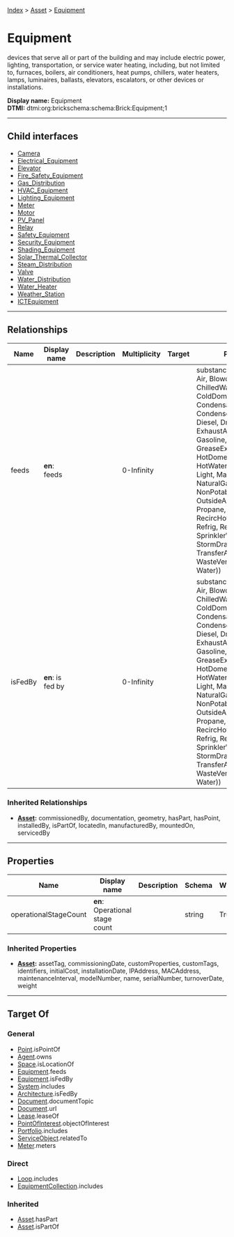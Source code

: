 [Index](../../index.md) > [Asset](../Asset.md) > [Equipment](#)
# Equipment

devices that serve all or part of the building and may include electric power, lighting, transportation, or service water heating, including, but not limited to, furnaces, boilers, air conditioners, heat pumps, chillers, water heaters, lamps, luminaires, ballasts, elevators, escalators, or other devices or installations.


**Display name:** Equipment<br />
**DTMI:** dtmi:org:brickschema:schema:Brick:Equipment;1

---

## Child interfaces
* [Camera](Camera/Camera.md)
* [Electrical_Equipment](Electrical-/Electrical_Equipment.md)
* [Elevator](Elevator.md)
* [Fire_Safety_Equipment](Fire_Safety-/Fire_Safety_Equipment.md)
* [Gas_Distribution](Gas_Distribution.md)
* [HVAC_Equipment](HVAC-/HVAC_Equipment.md)
* [Lighting_Equipment](Lighting-/Lighting_Equipment.md)
* [Meter](Meter/Meter.md)
* [Motor](Motor/Motor.md)
* [PV_Panel](PV_Panel/PV_Panel.md)
* [Relay](Relay.md)
* [Safety_Equipment](Safety-/Safety_Equipment.md)
* [Security_Equipment](Security-/Security_Equipment.md)
* [Shading_Equipment](Shading-/Shading_Equipment.md)
* [Solar_Thermal_Collector](Solar_Thermal_Collector/Solar_Thermal_Collector.md)
* [Steam_Distribution](Steam_Distribution.md)
* [Valve](Valve/Valve.md)
* [Water_Distribution](Water_Distribution.md)
* [Water_Heater](Water_Heater/Water_Heater.md)
* [Weather_Station](Weather_Station.md)
* [ICTEquipment](ICT-/ICTEquipment.md)

---

## Relationships

|Name|Display name|Description|Multiplicity|Target|Properties|Writable|
|-|-|-|-|-|-|-|
|feeds|**en**: feeds||0-Infinity||substance (enum (ACElec, Air, BlowdownWater, ChilledWater, ColdDomesticWater, Condensate, CondenserWater, DCElec, Diesel, DriveElec, Ethernet, ExhaustAir, Freight, FuelOil, Gasoline, GreaseExhaustAir, HotDomesticWater, HotWater, IrrigationWater, Light, MakeupWater, NaturalGas, NonPotableDomesticWater, OutsideAir, People, Propane, RecircHotDomesticWater, Refrig, ReturnAir, SprinklerWater, Steam, StormDrainage, SupplyAir, TransferAir, WasteVentDrainage, Water))|True|
|isFedBy|**en**: is fed by||0-Infinity||substance (enum (ACElec, Air, BlowdownWater, ChilledWater, ColdDomesticWater, Condensate, CondenserWater, DCElec, Diesel, DriveElec, Ethernet, ExhaustAir, Freight, FuelOil, Gasoline, GreaseExhaustAir, HotDomesticWater, HotWater, IrrigationWater, Light, MakeupWater, NaturalGas, NonPotableDomesticWater, OutsideAir, People, Propane, RecircHotDomesticWater, Refrig, ReturnAir, SprinklerWater, Steam, StormDrainage, SupplyAir, TransferAir, WasteVentDrainage, Water))|True|
### Inherited Relationships
* **[Asset](../Asset.md):** commissionedBy, documentation, geometry, hasPart, hasPoint, installedBy, isPartOf, locatedIn, manufacturedBy, mountedOn, servicedBy

---

## Properties

|Name|Display name|Description|Schema|Writable|
|-|-|-|-|-|
|operationalStageCount|**en**: Operational stage count||string|True|
### Inherited Properties
* **[Asset](../Asset.md):** assetTag, commissioningDate, customProperties, customTags, identifiers, initialCost, installationDate, IPAddress, MACAddress, maintenanceInterval, modelNumber, name, serialNumber, turnoverDate, weight

---

## Target Of
### General
* [Point](../../Point/Point.md).isPointOf
* [Agent](../../Agent/Agent.md).owns
* [Space](../../Space/Space.md).isLocationOf
* [Equipment](#).feeds
* [Equipment](#).isFedBy
* [System](../../Collection/System/System.md).includes
* [Architecture](../../Space/Architecture/Architecture.md).isFedBy
* [Document](../../Information/Document/Document.md).documentTopic
* [Document](../../Information/Document/Document.md).url
* [Lease](../../Event/Lease.md).leaseOf
* [PointOfInterest](../../Information/PointOfInterest.md).objectOfInterest
* [Portfolio](../../Collection/Portfolio.md).includes
* [ServiceObject](../../Information/ServiceObject/ServiceObject.md).relatedTo
* [Meter](Meter/Meter.md).meters
### Direct
* [Loop](../../Collection/Loop/Loop.md).includes
* [EquipmentCollection](../../Collection/Equipment-.md).includes
### Inherited
* [Asset](../Asset.md).hasPart
* [Asset](../Asset.md).isPartOf
